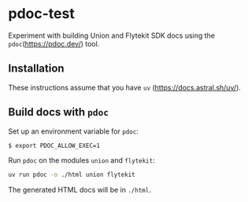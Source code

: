 # pdoc-test

Experiment with building Union and Flytekit SDK docs using the `pdoc`(https://pdoc.dev/) tool.

## Installation

These instructions assume that you have `uv` (https://docs.astral.sh/uv/).

## Build docs with `pdoc`

Set up an environment variable for `pdoc`:

```bash
$ export PDOC_ALLOW_EXEC=1
```

Run `pdoc` on the modules `union` and `flytekit`:

```bash
uv run pdoc -o ./html union flytekit
```

The generated HTML docs will be in `./html`.